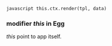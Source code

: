 `javascript
  this.ctx.render(tpl, data)
`
<h3>modifier <i>this</i> in Egg</h3>
<p><i>this</i> point to app itself.</p>
